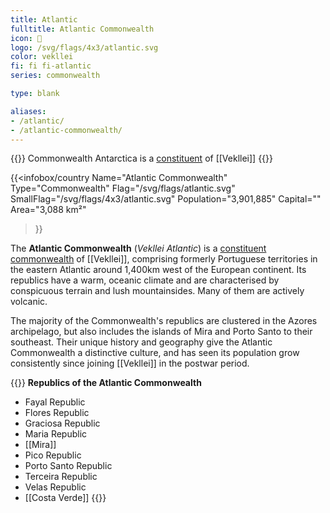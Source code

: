 ```yaml
---
title: Atlantic
fulltitle: Atlantic Commonwealth
icon: 🌹
logo: /svg/flags/4x3/atlantic.svg
color: vekllei
fi: fi fi-atlantic
series: commonwealth

type: blank

aliases:
- /atlantic/
- /atlantic-commonwealth/
---
```

{{<note series>}}
 Commonwealth Antarctica is a [constituent](/constituents/) of [[Vekllei]]
{{</note>}}

{{<infobox/country
   Name="Atlantic Commonwealth"
   Type="Commonwealth"
   Flag="/svg/flags/atlantic.svg"
   SmallFlag="/svg/flags/4x3/atlantic.svg"
   Population="3,901,885"
   Capital=""
   Area="3,088 km²"
 >}}

The <span class="fi fi-atlantic"></span> **Atlantic Commonwealth** (*Vekllei Atlantic*) is a [constituent commonwealth](/constituents/) of [[Vekllei]], comprising formerly Portuguese territories in the eastern Atlantic around 1,400km west of the European continent. Its republics have a warm, oceanic climate and are characterised by conspicuous terrain and lush mountainsides. Many of them are actively volcanic.

The majority of the Commonwealth's republics are clustered in the Azores archipelago, but also includes the islands of Mira and Porto Santo to their southeast. Their unique history and geography give the Atlantic Commonwealth a distinctive culture, and has seen its population grow consistently since joining [[Vekllei]] in the postwar period.

{{<note panel>}}
**Republics of the Atlantic Commonwealth**

* Fayal Republic
* Flores Republic
* Graciosa Republic
* Maria Republic
* [[Mira]]
* Pico Republic
* Porto Santo Republic
* Terceira Republic
* Velas Republic
* [[Costa Verde]]
{{</note>}}
